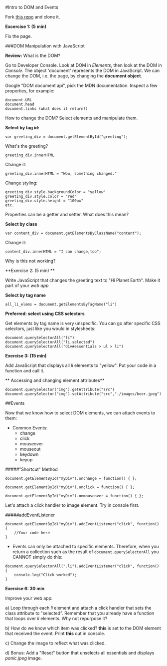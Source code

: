 
#Intro to DOM and Events

Fork [this repo](https://github.com/wdi-sf-fall/dom_day_lab) and clone it.

**Excercise 1: (5 min)**

Fix the page.

###DOM Manipulation with JavaScript

**Review:** What is the DOM?

Go to Developer Console. Look at DOM in *Elements*, then look at the DOM in *Console*. The object 'document' represents the DOM in JavaScript. We can change the DOM, i.e. the page, by changing the **document object**.

Google "DOM document api", pick the MDN documentation. Inspect a few properties, for example:

	document.URL
	document.head
	document.links (what does it return?)
	
How to change the DOM? Select elements and manipulate them.

**Select by tag id:**

	var greeting_div = document.getElementById("greeting");
	
What's the greeting?
	
	greeting_div.innerHTML
	
Change it:

	greeting_div.innerHTML = "Wow, something changed."

Change styling:

	greeting_div.style.backgroundColor = "yellow"
	greeting_div.style.color = "red"
	greeting_div.style.height = "100px"
	etc.

	
Properties can be a getter and setter. What does this mean?

**Select by class**

	var content_div = document.getElementsByClassName("content");

Change it:
	
	content_div.innerHTML = "I can change,too";

Why is this not working?

**Exercise 2: (5 min) ** 

Write JavaScript that changes the greeting text to "Hi Planet Earth". Make it part of your *web app*

**Select by tag name**

	all_li_elems = document.getElementsByTagName("li")

**Preferred: select using CSS selectors**
	
Get elements by tag name is very unspecific. You can go after specific CSS selectors, just like you would in stylesheets:

	document.querySelectorAll("li")
	document.querySelectorAll("li.selected")
	document.querySelectorAll("div#essentials > ul > li")
		
**Exercise 3: (15 min)**
		
Add JavaScript that displays all *li* elements to "yellow". Put your code in a function and call it.

** Accessing and changing element attributes**

	document.querySelector("img").getAttribute("src")
	document.querySelector("img").setAttribute("src","./images/beer.jpeg")

##Events

Now that we know how to select DOM elements, we can attach events to them:

- Common Events:
	- change
	- click
	- mouseover
	- mouseout
	- keydown
	- keyup

#####"Shortcut" Method

```
document.getElementById("myDiv").onchange = function() { };

document.getElementById("myDiv").onclick = function() { };

document.getElementById("myDiv").onmouseover = function() { };
```

Let's attach a click handler to image element. Try in console first.

#####addEventListener

```
document.getElementById("myDiv").addEventListener("click", function() {
	//Your code here
}
```

- Events can only be attached to specific elements. Therefore, when you return a collection such as the result of `document.querySelectorAll` you CANNOT simply do this:

```
document.querySelectorAll(".li").addEventListener("click", function() {
	console.log("Click worked");
}
```

**Exercise 6: 30 min** 

Improve your web app:

a) Loop through each *li* element and attach a click handler that sets the class attribute to "selected". Remember that you already have a function that loops over *li*  elements. Why not repurpose it?

b) How do we know which item was clicked? **this** is set to the DOM element that received the event. Print **this** out in console.

c) Change the image to reflect what was clicked.

d) Bonus: Add a "Reset" button that unselects all essentials and displays *panic.jpeg* image.





		
